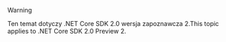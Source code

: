 > [!WARNING]
> <span data-ttu-id="b6fb9-101">Ten temat dotyczy .NET Core SDK 2.0 wersja zapoznawcza 2.</span><span class="sxs-lookup"><span data-stu-id="b6fb9-101">This topic applies to .NET Core SDK 2.0 Preview 2.</span></span>